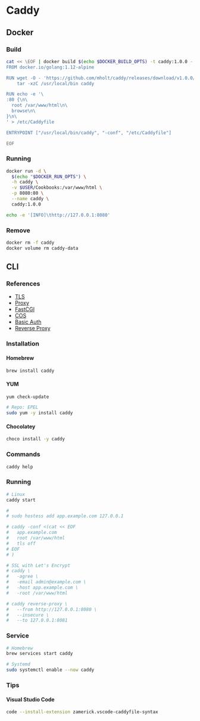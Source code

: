 # Caddy

## Docker

### Build

```sh
cat << \EOF | docker build $(echo $DOCKER_BUILD_OPTS) -t caddy:1.0.0 -
FROM docker.io/golang:1.12-alpine

RUN wget -O - 'https://github.com/mholt/caddy/releases/download/v1.0.0/caddy_v1.0.0_linux_amd64.tar.gz' | \
    tar -xzC /usr/local/bin caddy

RUN echo -e '\
:80 {\n\
  root /var/www/html\n\
  browse\n\
}\n\
' > /etc/Caddyfile

ENTRYPOINT ["/usr/local/bin/caddy", "-conf", "/etc/Caddyfile"]

EOF
```

### Running

```sh
docker run -d \
  $(echo "$DOCKER_RUN_OPTS") \
  -h caddy \
  -v $USER/Cookbooks:/var/www/html \
  -p 8080:80 \
  --name caddy \
  caddy:1.0.0
```

```sh
echo -e '[INFO]\thttp://127.0.0.1:8080'
```

### Remove

```sh
docker rm -f caddy
docker volume rm caddy-data
```

## CLI

### References

- [TLS](https://caddyserver.com/v1/docs/tls)
- [Proxy](https://caddyserver.com/v1/docs/proxy)
- [FastCGI](https://caddyserver.com/v1/docs/fastcgi)
- [COS](https://caddyserver.com/v1/docs/http.cors)
- [Basic Auth](https://caddyserver.com/v1/docs/basicauth)
- [Reverse Proxy](https://caddyserver.com/docs/quick-starts/reverse-proxy)

### Installation

#### Homebrew

```sh
brew install caddy
```

#### YUM

```sh
yum check-update

# Repo: EPEL
sudo yum -y install caddy
```

#### Chocolatey

```sh
choco install -y caddy
```

### Commands

```sh
caddy help
```

### Running

```sh
# Linux
caddy start

#
# sudo hostess add app.example.com 127.0.0.1

# caddy -conf <(cat << EOF
#   app.example.com
#   root /var/www/html
#   tls off
# EOF
# )

# SSL with Let's Encrypt
# caddy \
#   -agree \
#   -email admin@example.com \
#   -host app.example.com \
#   -root /var/www/html

# caddy reverse-proxy \
#   --from http://127.0.0.1:8080 \
#   --insecure \
#   --to 127.0.0.1:8081
```

<!-- ### Configuration

```sh
# Homebrew
/usr/libexec/PlistBuddy -c 'Print :ProgramArguments' "$(brew --prefix caddy)"/homebrew.mxcl.caddy.plist
sudo install -dm 775 -o "$USER" -g admin /var/www/html
sudo install -dm 775 -o root -g admin /var/log/caddy

##
sudo tee -a /usr/local/etc/Caddyfile << EOF
:8080 {
  root /var/www/html
  gzip
  browse
  log /var/log/caddy/access.log
  errors /var/log/caddy/error.log
}
EOF

##
sudo tee -a /usr/local/etc/Caddyfile << EOF
example.local:8443 {
  [...]
  tls self_signed
  # tls /etc/ssl/certs/example.com/server/server.pem /etc/ssl/certs/example.com/server/server.key
}
EOF

#
# :8000

# reverse_proxy 127.0.0.1:8080

# Linux

/etc/caddy/caddy.conf

sudo systemctl restart caddy
``` -->

### Service

```sh
# Homebrew
brew services start caddy

# Systemd
sudo systemctl enable --now caddy
```

### Tips

#### Visual Studio Code

```sh
code --install-extension zamerick.vscode-caddyfile-syntax
```

<!-- #### PHP-FPM

```sh
phpbrew fpm start
```

```sh
# Homebrew
caddy -conf <(cat << EOF
:8080 {
  root /var/www/html

  fastcgi / 127.0.0.1:9000 php {
    index index.php
  }

  gzip
}
EOF
)
``` -->

<!-- ### Logs

```sh
tail -f /var/log/caddy/access.log
tail -f /var/log/caddy/error.log
``` -->
